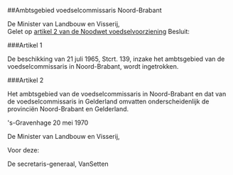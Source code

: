 <meta http-equiv='Content-Type' content='text/html; charset=utf-8' />

##Ambtsgebied voedselcommissaris Noord-Brabant

De Minister van Landbouw en Visserij,  
Gelet op [artikel 2 van de Noodwet voedselvoorziening](../../../../../wet/noodwet/voedselvoorziening/BWBR0002392/README.md)
Besluit:    

###Artikel  1  

De beschikking van 21 juli 1965, Stcrt. 139, inzake het ambtsgebied van de voedselcommissaris in Noord-Brabant, wordt ingetrokken. 

###Artikel  2  

Het ambtsgebied van de voedselcommissaris in Noord-Brabant en dat van de voedselcommissaris in Gelderland omvatten onderscheidenlijk de provinciën Noord-Brabant en Gelderland. 

's-Gravenhage 
20 mei 1970    

De 
Minister van Landbouw en Visserij, 

Voor deze:

De 
secretaris-generaal, 
VanSetten     
